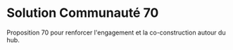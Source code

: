 # Solution Communauté 70

Proposition 70 pour renforcer l'engagement et la co-construction autour du hub.
